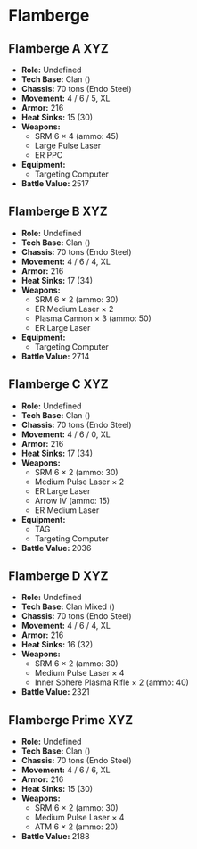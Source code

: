 # Flamberge
## Flamberge A XYZ
- **Role:** Undefined
- **Tech Base:** Clan ()
- **Chassis:** 70 tons (Endo Steel)
- **Movement:** 4 / 6 / 5, XL
- **Armor:** 216
- **Heat Sinks:** 15 (30)
- **Weapons:**
  - SRM 6 × 4 (ammo: 45)
  - Large Pulse Laser
  - ER PPC
- **Equipment:**
  - Targeting Computer
- **Battle Value:** 2517

## Flamberge B XYZ
- **Role:** Undefined
- **Tech Base:** Clan ()
- **Chassis:** 70 tons (Endo Steel)
- **Movement:** 4 / 6 / 4, XL
- **Armor:** 216
- **Heat Sinks:** 17 (34)
- **Weapons:**
  - SRM 6 × 2 (ammo: 30)
  - ER Medium Laser × 2
  - Plasma Cannon × 3 (ammo: 50)
  - ER Large Laser
- **Equipment:**
  - Targeting Computer
- **Battle Value:** 2714

## Flamberge C XYZ
- **Role:** Undefined
- **Tech Base:** Clan ()
- **Chassis:** 70 tons (Endo Steel)
- **Movement:** 4 / 6 / 0, XL
- **Armor:** 216
- **Heat Sinks:** 17 (34)
- **Weapons:**
  - SRM 6 × 2 (ammo: 30)
  - Medium Pulse Laser × 2
  - ER Large Laser
  - Arrow IV (ammo: 15)
  - ER Medium Laser
- **Equipment:**
  - TAG
  - Targeting Computer
- **Battle Value:** 2036

## Flamberge D XYZ
- **Role:** Undefined
- **Tech Base:** Clan Mixed ()
- **Chassis:** 70 tons (Endo Steel)
- **Movement:** 4 / 6 / 4, XL
- **Armor:** 216
- **Heat Sinks:** 16 (32)
- **Weapons:**
  - SRM 6 × 2 (ammo: 30)
  - Medium Pulse Laser × 4
  - Inner Sphere Plasma Rifle × 2 (ammo: 40)
- **Battle Value:** 2321

## Flamberge Prime XYZ
- **Role:** Undefined
- **Tech Base:** Clan ()
- **Chassis:** 70 tons (Endo Steel)
- **Movement:** 4 / 6 / 6, XL
- **Armor:** 216
- **Heat Sinks:** 15 (30)
- **Weapons:**
  - SRM 6 × 2 (ammo: 30)
  - Medium Pulse Laser × 4
  - ATM 6 × 2 (ammo: 20)
- **Battle Value:** 2188

